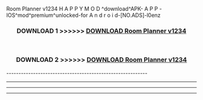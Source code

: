  Room Planner v1234 H A P P Y M O D ^download^APK- A P P -IOS^mod^premium^unlocked-for A n d r o i d-[NO.ADS]-l0enz



<div align="center">

<h3>DOWNLOAD 1 >>>>>> <a href="https://en-mod.web.app/?en= Room Planner v1234">DOWNLOAD Room Planner v1234 </a></h3><br>

<h3>DOWNLOAD 2 >>>>>> <a href="https://en-mod.web.app/?en= Room Planner v1234">DOWNLOAD Room Planner v1234 </a></h3>

</div>
----------------------------------------------------------

----------------------------------------------------------

----------------------------------------------------------

----------------------------------------------------------




